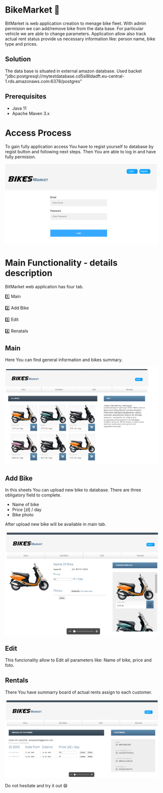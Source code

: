 # BikeMarket :motor_scooter:

   BitMarket is web application creation to menage bike fleet. With admin permision we can add/remove bike from the data base.
For particular vehicle we are able to change parameters. Application allow also track actual rent status provide us necessary information like: person name, bike type and prices.


## Solution

The data base is situated in external amazon database.
Used backet "jdbc:postgresql://mytestdatabase.cd5sl8ldadft.eu-central-1.rds.amazonaws.com:6378/postgres"

## Prerequisites
  
-  Java 11  
 - Apache Maven 3.x

# Access Process

To gain fully application access You have to regist yourself to database by regist button and following next steps.
Then You are able to log in and have fully permision. 

![alt text1](https://raw.githubusercontent.com/potepa606/BikeMarket/master/src/main/resources/static/images/Readme_Login.PNG)


# Main Functionality - details description

BitMarket web application has four tab.
 
:one:  Main

:two: Add Bike

:three: Edit

:four: Renatals

## Main

Here You can find general information and bikes summary.

![alt text1](https://github.com/potepa606/BikeMarket/blob/master/src/main/resources/static/images/Readme_add.PNG)

## Add Bike

In this sheets You can upload new bike to database. 
There are three obligatory field to complete.

- Name of bike
- Price [zł] / day 
- Bike photo

After upload new bike will be available in main tab.

![alt text1](https://github.com/potepa606/BikeMarket/blob/master/src/main/resources/static/images/Readme_Rent.PNG)

## Edit

This funcionality allow to Edit all parameters like: Name of bike, price and foto. 



## Rentals

There You have summarry board of actual rents assign to each customer. 

![alt text1](https://github.com/potepa606/BikeMarket/blob/master/src/main/resources/static/images/Readme_summary.PNG)

Do not hesitate and try it out  :smile:

